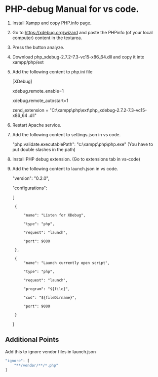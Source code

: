 # PHP-debug Manual for vs code.

1. Install Xampp and copy PHP.info page.

2. Go to https://xdebug.org/wizard and paste the PHPinfo (of your local computer) content in the textarea.

3. Press the button analyze.

4. Download php_xdebug-2.7.2-7.3-vc15-x86_64.dll and copy it into xampp/php/ext

5. Add the following content to php.ini file

    [XDebug]
    
    xdebug.remote_enable=1
    
    xdebug.remote_autostart=1
    
    zend_extension = "C:\xampp\php\ext\php_xdebug-2.7.2-7.3-vc15-x86_64 .dll"

6. Restart Apache service.

7. Add the following content to settings.json in vs code.

    "php.validate.executablePath": "c:\\xampp\\php\\php.exe" (You have to put double slashes in the path)

8. Install PHP debug extension. (Go to extensions tab in vs-code)

9. Add the following content to launch.json in vs code.

    "version": "0.2.0",
    
    "configurations": 
    
    [
    
        {
        
            "name": "Listen for XDebug",
            
            "type": "php",
            
            "request": "launch",
            
            "port": 9000
            
        },
        
        {
            "name": "Launch currently open script",
            
            "type": "php",
            
            "request": "launch",
            
            "program": "${file}",
            
            "cwd": "${fileDirname}",
            
            "port": 9000
            
        }    
    ]


## Additional Points
Add this to ignore vendor files in launch.json
```js
"ignore": [
    "**/vendor/**/*.php"
]
```


